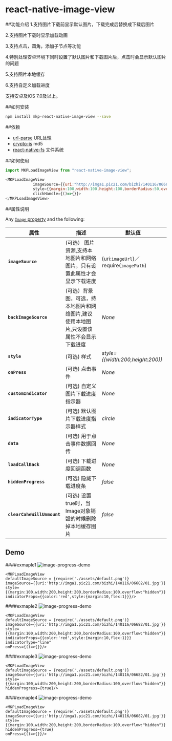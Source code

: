 # react-native-image-view
##功能介绍 
1.支持图片下载前显示默认图片，下载完成后替换成下载后图片

2.支持图片下载时显示加载动画

3.支持点击，圆角，添加子节点等功能

4.特别处理安卓环境下同时设置了默认图片和下载图片后，点击时会显示默认图片的问题

5.支持图片本地缓存

6.支持自定义加载进度

支持安卓及iOS 7.0及以上。

##如何安装
```bash
npm install mkp-react-native-image-view --save
```
##依赖
- [url-parse](https://github.com/unshiftio/url-parse) URL处理
- [crypto-js](https://github.com/brix/crypto-js) md5
- [react-native-fs](https://github.com/johanneslumpe/react-native-fs) 文件系统

##如何使用
```javascript
import MKPLoadImageView from "react-native-image-view";

<MKPLoadImageView
            imageSource={{uri:"http://imga1.pic21.com/bizhi/140116/06682/01.jpg"}}
            style={{margin:100,width:100,height:100,borderRadius:50,overflow:"hidden"}}
            clickHandle={()=>{}}>
</MKPLoadImageView>
```

##属性说明

Any [`Image` property](http://facebook.github.io/react-native/docs/image.html) and the following:

| 属性 | 描述 | 默认值 |
|---|---|---|
|**`imageSource`**|(可选） 图片资源,支持本地图片和网络图片，只有设置此属性才会显示下载进度|{uri:`imageUrl`}／require(`imagePath`)|
|**`backImageSource`**|(可选）背景图，可选，持本地图片和网络图片,建议使用本地图片,只设置该属性不会显示下载进度|*None*|
|**`style`**|(可选) 样式|*style={{width:200,height:200}}*|
|**`onPress`**|(可选) 点击事件|*None*|
|**`customIndicator`**|(可选) 自定义图片下载进度指示器|*None*|
|**`indicatorType`**|(可选) 默认图片下载进度指示器样式|*circle*|
|**`data`**|(可选) 用于点击事件数据回传|*None*|
|**`loadCallBack`**|(可选) 下载进度回调函数|*None*|
|**`hiddenProgress`**|(可选) 隐藏下载进度条|*false*|
|**`clearCaheWillUnmount`**|(可选) 设置true时，当Image对象销毁的时候删除掉本地缓存图片|*false*|


## Demo

####exmaple1
![image-progress-demo](https://github.com/kunkunbobo/Test/blob/master/Asset/1.gif)
```
<MKPLoadImageView
defaultImageSource = {require('./assets/default.png')}
imageSource={{uri:'http://imga1.pic21.com/bizhi/140116/06682/01.jpg'}}
style={{margin:100,width:200,height:200,borderRadius:100,overflow:"hidden"}}
indicatorProps={{color:'red',style:{margin:10,flex:1}}}/>
```

####exmaple2
![image-progress-demo](https://github.com/kunkunbobo/Test/blob/master/Asset/2.gif)
```
<MKPLoadImageView
defaultImageSource = {require('./assets/default.png')}
imageSource={{uri:'http://imga1.pic21.com/bizhi/140116/06682/01.jpg'}}
style={{margin:100,width:200,height:200,borderRadius:100,overflow:"hidden"}}
indicatorProps={{color:'red',style:{margin:10,flex:1}}}
indicatorType="line"
onPress={()=>{}}/>
```

####exmaple3
![image-progress-demo](https://github.com/kunkunbobo/Test/blob/master/Asset/4.gif)
```
<MKPLoadImageView
defaultImageSource = {require('./assets/default.png')}
imageSource={{uri:'http://imga1.pic21.com/bizhi/140116/06682/01.jpg'}}
style={{margin:100,width:200,height:200,borderRadius:100,overflow:"hidden"}}
hiddenProgress={true}/>
```

####exmaple4
![image-progress-demo](https://github.com/kunkunbobo/Test/blob/master/Asset/5.gif)
```
<MKPLoadImageView
defaultImageSource = {require('./assets/default.png')}
imageSource={{uri:'http://imga1.pic21.com/bizhi/140116/06682/01.jpg'}}
style={{margin:100,width:200,height:200,borderRadius:100,overflow:"hidden"}}
hiddenProgress={true}
onPress={()=>{}}/>
```








